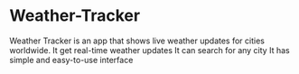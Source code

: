 # Weather-Tracker
Weather Tracker is an app that shows live weather updates for cities worldwide.
It get real-time weather updates
It can search for any city
It has simple and easy-to-use interface
